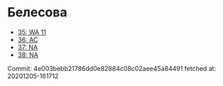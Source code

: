 # Белесова
- [35: WA 11](35.md)
- [36: AC](36.md)
- [37: NA](37.md)
- [38: NA](38.md)

Commit: 4e003bebb21786dd0e82884c08c02aee45a84491
 fetched at: 20201205-161712
